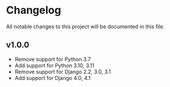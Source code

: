 # Changelog

All notable changes to this project will be documented in this file.

## v1.0.0

* Remove support for Python 3.7
* Add support for Python 3.10, 3.11
* Remove support for Django 2.2, 3.0, 3.1
* Add support for Django 4.0, 4.1
